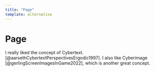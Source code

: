 ```yaml
---
title: "Page"
template: alternative
---
```

# Page

I really liked the concept of Cybertext. [@aarsethCybertextPerspectivesErgodic1997]. I also like Cyberimage [@gerlingScreenImagesInGame2022], which is another great concept.